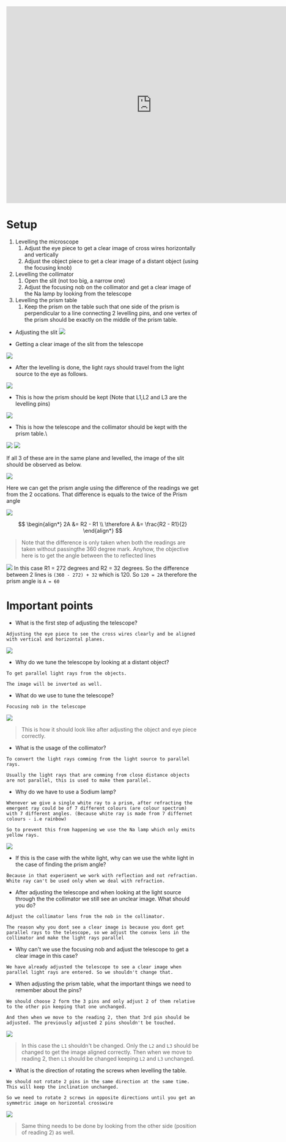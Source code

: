 
<iframe width="760" height="515" src="https://www.youtube.com/embed/CeiErBp9yHg?si=MLHSoPR2szhIMKQU" title="YouTube video player" frameborder="0" allow="accelerometer; autoplay; clipboard-write; encrypted-media; gyroscope; picture-in-picture; web-share" allowfullscreen></iframe>

# Setup

1. Levelling the microscope
	1. Adjust the eye piece to get a clear image of cross wires horizontally and vertically
	2. Adjust the object piece to get a clear image of a distant object (using the focusing knob)
2. Levelling the collimator
	1. Open the slit (not too big, a narrow one)
	2. Adjust the focusing nob on the collimator and get a clear image of the Na lamp by looking from the telescope
3. Levelling the prism table
	1. Keep the prism on the table such that one side of the prism is perpendicular to a line connecting 2 levelling pins, and one vertex of the prism should be exactly on the middle of the prism table. 

- Adjusting the slit
![](../../assets/Images/Pasted%20image%2020240307170017.png)

- Getting a clear image of the slit from the telescope

![](../../assets/Images/Pasted%20image%2020240307170405.png)
- After the levelling is done, the light rays should travel from the light source to the eye as follows.

![](../../assets/Images/Pasted%20image%2020240307155127.png)

- This is how the prism should be kept (Note that L1,L2 and L3 are the levelling pins)

![](../../assets/Images/Pasted%20image%2020240307160904.png)

- This is how the telescope and the collimator should be kept with the prism table.\

![](../../assets/Images/Pasted%20image%2020240307161419.png)
![](../../assets/Images/Pasted%20image%2020240307170932.png)

If all 3 of these are in the same plane and levelled, the image of the slit should be observed as below.

![](../../assets/Images/Pasted%20image%2020240307161836.png)


Here we can get the prism angle using the difference of the readings we get from the 2 occations. That difference is equals to the twice of the Prism angle

![](../../assets/Images/Pasted%20image%2020240307164242.png)

$$
\begin{align*}
2A &= R2 - R1 \\
\therefore A &= \frac{R2 - R1}{2}
\end{align*}
$$

> Note that the difference is only taken when both the readings are taken without passingthe 360 degree mark. Anyhow, the objective here is to get the angle between the to reflected lines
> 
![](../../assets/Images/Pasted%20image%2020240307172756.png)
In this case R1 = 272 degrees and R2 = 32 degrees. So the difference between 2 lines is `(360 - 272) + 32` which is 120. So `120 = 2A` therefore the prism angle is `A = 60`

# Important points

- What is the first step of adjusting the telescope?
```
Adjusting the eye piece to see the cross wires clearly and be aligned with vertical and horizontal planes.
```

![](../../assets/Images/Pasted%20image%2020240307164537.png)

- Why do we tune the telescope by looking at a distant object?
```
To get parallel light rays from the objects.

The image will be inverted as well.
```

- What do we use to tune the telescope?
```
Focusing nob in the telescope
```

![](../../assets/Images/Pasted%20image%2020240307164753.png)
> This is how it should look like after adjusting the object and eye piece correctly.

- What is the usage of the collimator?
```
To convert the light rays comming from the light source to parallel rays.

Usually the light rays that are comming from close distance objects are not parallel, this is used to make them parallel.
```

- Why do we have to use a Sodium lamp?
```
Whenever we give a single white ray to a prism, after refracting the emergent ray could be of 7 different colours (are colour spectrum) with 7 different angles. (Because white ray is made from 7 differnet colours - i.e rainbow)

So to prevent this from happening we use the Na lamp which only emits yellow rays.
```

![](../../assets/Images/Pasted%20image%2020240307153335.png)

- If this is the case with the white light, why can we use the white light in the case of finding the prism angle?

```
Because in that experiment we work with reflection and not refraction. White ray can't be used only when we deal with refraction.
```

- After adjusting the telescope and when looking at the light source through the the collimator we still see an unclear image. What should you do?
```
Adjust the collimator lens from the nob in the collimator.

The reason why you dont see a clear image is because you dont get parallel rays to the telescope, so we adjust the convex lens in the collimator and make the light rays parallel
```

 - Why can't we use the focusing nob and adjust the telescope to get a clear image in this case?
```
We have already adjusted the telescope to see a clear image when parallel light rays are entered. So we shouldn't change that.
```

- When adjusting the prism table, what the important things we need to remember about the pins?
```
We should choose 2 form the 3 pins and only adjust 2 of them relative to the other pin keeping that one unchanged.

And then when we move to the reading 2, then that 3rd pin should be adjusted. The previously adjusted 2 pins shouldn't be touched.
```

![](../../assets/Images/Pasted%20image%2020240307171207.png)
> In this case the `L1` shouldn't be changed. Only the `L2` and `L3` should be changed to get the image aligned correctly. Then when we move to reading 2, then `L1` should be changed keeping `L2` and `L3` unchanged. 

- What is the direction of rotating the screws when levelling the table.
```
We should not rotate 2 pins in the same direction at the same time. This will keep the inclination unchanged. 

So we need to rotate 2 screws in opposite directions until you get an symmetric image on horizontal crosswire 
```

![](../../assets/Images/Pasted%20image%2020240307171727.png)
> Same thing needs to be done by looking from the other side (position of reading 2) as well.